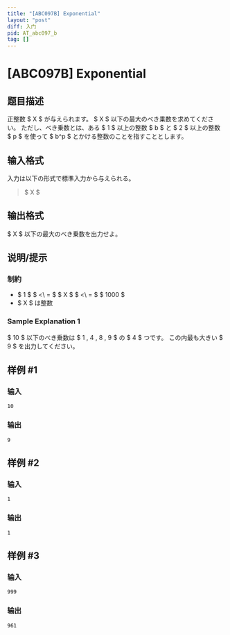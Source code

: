 ```yaml
---
title: "[ABC097B] Exponential"
layout: "post"
diff: 入门
pid: AT_abc097_b
tag: []
---
```


# [ABC097B] Exponential

## 题目描述

[problemUrl]: https://atcoder.jp/contests/abc097/tasks/abc097_b

正整数 $ X $ が与えられます。 $ X $ 以下の最大のべき乗数を求めてください。 ただし、べき乗数とは、ある $ 1 $ 以上の整数 $ b $ と $ 2 $ 以上の整数 $ p $ を使って $ b^p $ とかける整数のことを指すこととします。

## 输入格式

入力は以下の形式で標準入力から与えられる。

> $ X $

## 输出格式

$ X $ 以下の最大のべき乗数を出力せよ。

## 说明/提示

### 制約

- $ 1 $ $ <\ = $ $ X $ $ <\ = $ $ 1000 $
- $ X $ は整数

### Sample Explanation 1

$ 10 $ 以下のべき乗数は $ 1 $,$ 4 $,$ 8 $,$ 9 $ の $ 4 $ つです。 この内最も大きい $ 9 $ を出力してください。

## 样例 #1

### 输入

```
10
```

### 输出

```
9
```

## 样例 #2

### 输入

```
1
```

### 输出

```
1
```

## 样例 #3

### 输入

```
999
```

### 输出

```
961
```

